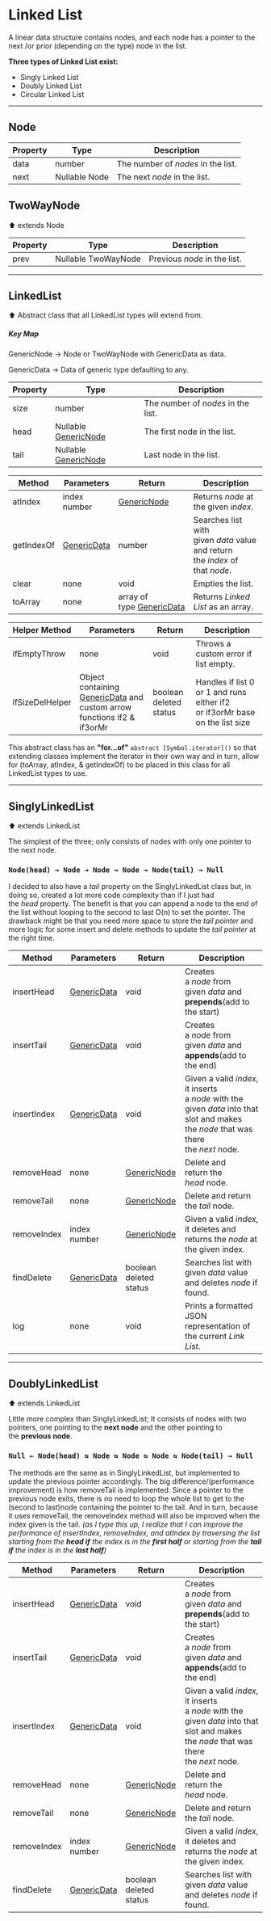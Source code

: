 # **Linked List**

A linear data structure contains nodes, and each node has a pointer to the next /or prior (depending on the type) node in the list.

**Three types of Linked List exist:**

- Singly Linked List
- Doubly Linked List
- Circular Linked List

---

## Node

| Property | Type          | Description                        |
| -------- | ------------- | ---------------------------------- |
| data     | number        | The number of *nodes* in the list. |
| next     | Nullable Node | The next *node* in the list.       |

## TwoWayNode

⬆️ extends Node

| Property | Type                | Description                  |
| -------- | ------------------- | ---------------------------- |
| prev     | Nullable TwoWayNode | Previous *node* in the list. |

---

## LinkedList

⬆️ Abstract class that all LinkedList types will extend from.

##### Key Map

GenericNode → Node or TwoWayNode with GenericData as data.

GenericData → Data of generic type defaulting to any.

| Property | Type                             | Description                        |
| -------- | -------------------------------- | ---------------------------------- |
| size     | number                           | The number of *nodes* in the list. |
| head     | Nullable [GenericNode](#key-map) | The first node in the list.        |
| tail     | Nullable [GenericNode](#key-map) | Last node in the list.             |

| Method     | Parameters              | Return                                | Description                                                                  |
| ---------- | ----------------------- | ------------------------------------- | ---------------------------------------------------------------------------- |
| atIndex    | index number            | [GenericNode](#key-map)               | Returns *node* at the given *index*.                                         |
| getIndexOf | [GenericData](#key-map) | number                                | Searches list with given *data* value and return the *index* of that *node*. |
| clear      | none                    | void                                  | Empties the list.                                                            |
| toArray    | none                    | array of type [GenericData](#key-map) | Returns *Linked List* as an array.                                           |

| Helper Method   | Parameters                                                                         | Return                 | Description                                                                 |
| --------------- | ---------------------------------------------------------------------------------- | ---------------------- | --------------------------------------------------------------------------- |
| ifEmptyThrow    | none                                                                               | void                   | Throws a custom error if list empty.                                        |
| ifSizeDelHelper | Object containing [GenericData](#key-map) and custom arrow functions if2 & if3orMr | boolean deleted status | Handles if list 0 or 1 and runs either if2 or if3orMr base on the list size |

This abstract class has an **"for...of"** `abstract [Symbol.iterator]()` so that extending classes implement the iterator in their own way and in turn, allow for (toArray, atIndex, & getIndexOf) to be placed in this class for all LinkedList types to use.

---

## SinglyLinkedList

⬆️ extends LinkedList

The simplest of the three; only consists of nodes with only one pointer to the next node.

### `Node(head) → Node → Node → Node → Node(tail) → Null`

I decided to also have a *tail* property on the SinglyLinkedList class but, in doing so, created a lot more code complexity than if I just had the *head* property. The benefit is that you can append a node to the end of the list without looping to the second to last O(n) to set the pointer. The drawback might be that you need more space to store the *tail pointer* and more logic for some insert and delete methods to update the *tail pointer* at the right time.

| Method      | Parameters              | Return                  | Description                                                                                                                          |
| ----------- | ----------------------- | ----------------------- | ------------------------------------------------------------------------------------------------------------------------------------ |
| insertHead  | [GenericData](#key-map) | void                    | Creates a *node* from given *data* and **prepends**(add to the start)                                                                |
| insertTail  | [GenericData](#key-map) | void                    | Creates a *node* from given *data* and **appends**(add to the end)                                                                   |
| insertIndex | [GenericData](#key-map) | void                    | Given a valid *index*, it inserts a *node* with the given *data* into that slot and makes the *node* that was there the *next* node. |
| removeHead  | none                    | [GenericNode](#key-map) | Delete and return the *head* node.                                                                                                   |
| removeTail  | none                    | [GenericNode](#key-map) | Delete and return the *tail* node.                                                                                                   |
| removeIndex | index number            | [GenericNode](#key-map) | Given a valid *index*, it deletes and returns the *node* at the given index.                                                         |
| findDelete  | [GenericData](#key-map) | boolean deleted status  | Searches list with given *data* value and deletes *node* if found.                                                                   |
| log         | none                    | void                    | Prints a formatted JSON representation of the current *Link List*.                                                                   |

---

## DoublyLinkedList

⬆️ extends LinkedList

Little more complex than SinglyLinkedList; It consists of nodes with two pointers, one pointing to the **next node** and the other pointing to the **previous node**.

### `Null ← Node(head) ⇆ Node ⇆ Node ⇆ Node ⇆ Node(tail) → Null`

The methods are the same as in SinglyLinkedList, but implemented to update the previous pointer accordingly. The big difference/(performance improvement) is how removeTail is implemented. Since a pointer to the previous node exits, there is no need to loop the whole list to get to the (second to last)node containing the pointer to the tail. And in turn, because it uses removeTail, the removeIndex method will also be improved when the index given is the tail. *(as I type this up, I realize that I can improve the performance of insertIndex, removeIndex, and atIndex by traversing the list starting from the **head if** the index is in the **first half** or starting from the **tail if** the index is in the **last half**)*

| Method      | Parameters              | Return                  | Description                                                                                                                          |
| ----------- | ----------------------- | ----------------------- | ------------------------------------------------------------------------------------------------------------------------------------ |
| insertHead  | [GenericData](#key-map) | void                    | Creates a *node* from given *data* and **prepends**(add to the start)                                                                |
| insertTail  | [GenericData](#key-map) | void                    | Creates a *node* from given *data* and **appends**(add to the end)                                                                   |
| insertIndex | [GenericData](#key-map) | void                    | Given a valid *index*, it inserts a *node* with the given *data* into that slot and makes the *node* that was there the *next* node. |
| removeHead  | none                    | [GenericNode](#key-map) | Delete and return the *head* node.                                                                                                   |
| removeTail  | none                    | [GenericNode](#key-map) | Delete and return the *tail* node.                                                                                                   |
| removeIndex | index number            | [GenericNode](#key-map) | Given a valid *index*, it deletes and returns the *node* at the given index.                                                         |
| findDelete  | [GenericData](#key-map) | boolean deleted status  | Searches list with given *data* value and deletes *node* if found.                                                                   |
